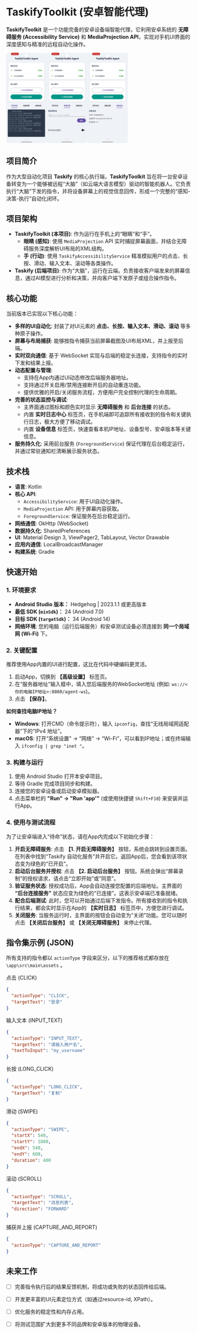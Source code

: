 # TaskifyToolkit (安卓智能代理)

**TaskifyToolkit** 是一个功能完备的安卓设备端智能代理，它利用安卓系统的 **无障碍服务 (Accessibility Service)** 和 **MediaProjection API**，实现对手机UI界面的深度感知与精准的远程自动化操作。

<img src="./images/log_center.png" alt="image-20250725161724698" style="zoom: 24%;" /><img src="./images/settings_page.png" alt="image-20250725161940432" style="zoom:24%;" /><img src="./images/info_page.png" alt="image-20250725162036325" style="zoom:24%;" />



## 项目简介

作为大型自动化项目 **Taskify** 的核心执行端，**TaskifyToolkit** 旨在将一台安卓设备转变为一个能够被远程“大脑”（如云端大语言模型）驱动的智能机器人。它负责执行“大脑”下发的指令，并将设备屏幕上的视觉信息回传，形成一个完整的“感知-决策-执行”自动化闭环。



## 项目架构

- **TaskifyToolkit (本项目)**: 作为运行在手机上的“眼睛”和“手”。
  - **眼睛 (感知)**: 使用 `MediaProjection` API 实时捕捉屏幕画面，并结合无障碍服务深度解析UI布局的XML结构。
  - **手 (行动)**: 使用 `TaskifyAccessibilityService` 精准模拟用户的点击、长按、滑动、输入文本、滚动等各类操作。
- **Taskify (后端项目)**: 作为“大脑”，运行在云端。负责接收客户端发来的屏幕信息，通过AI模型进行分析和决策，并向客户端下发原子或组合操作指令。



## 核心功能

当前版本已实现以下核心功能：

- **多样的UI自动化**: 封装了对UI元素的 **点击、长按、输入文本、滑动、滚动** 等多种原子操作。
- **屏幕与布局捕获**: 能够按指令捕获当前屏幕截图及UI布局XML，并上报至后端。
- **实时双向通信**: 基于 WebSocket 实现与后端的稳定长连接，支持指令的实时下发和结果上报。
- **动态配置与管理**:
  - 支持在App内通过UI动态修改后端服务器地址。
  - 支持通过开关启用/禁用连接断开后的自动重连功能。
  - 提供优雅的开启/关闭服务流程，方便用户完全控制代理的生命周期。
- **完善的状态监控与调试**:
  - 主界面通过图标和颜色实时显示 **无障碍服务** 和 **后台连接** 的状态。
  - 内置 **实时日志中心** 标签页，在手机端即可追踪所有接收到的指令和关键执行日志，极大方便了移动调试。
  - 内置 **设备信息** 标签页，快速查看本机IP地址、设备型号、安卓版本等关键信息。
- **服务持久化**: 采用前台服务 (`ForegroundService`) 保证代理在后台稳定运行，并通过常驻通知栏清晰展示服务状态。



## 技术栈

- **语言**: Kotlin
- **核心 API**:
  - `AccessibilityService`: 用于UI自动化操作。
  - `MediaProjection` API: 用于屏幕内容获取。
  - `ForegroundService`: 保证服务在后台稳定运行。
- **网络通信**: OkHttp (WebSocket)
- **数据持久化**: SharedPreferences
- **UI**: Material Design 3, ViewPager2, TabLayout, Vector Drawable
- **应用内通信**: LocalBroadcastManager
- **构建系统**: Gradle



## 快速开始

### 1. 环境要求

- **Android Studio 版本：** Hedgehog | 2023.1.1 或更高版本
- **最低 SDK (`minSdk`)：** 24 (Android 7.0)
- **目标 SDK (`targetSdk`)：** 34 (Android 14)
- **网络环境**: 您的电脑（运行后端服务）和安卓测试设备必须连接到 **同一个局域网 (Wi-Fi)** 下。



### 2. 关键配置

推荐使用App内置的UI进行配置，这比在代码中硬编码更灵活。

1. 启动App，切换到 **【高级设置】** 标签页。
2. 在“服务器地址”输入框中，填入您后端服务的WebSocket地址 (例如: `ws://<你的电脑IP地址>:8080/agent-ws`)。
3. 点击 **【保存】**。

**如何查找电脑IP地址？**

* **Windows**: 打开CMD（命令提示符），输入 `ipconfig`，查找“无线局域网适配器”下的“IPv4 地址”。
* **macOS**: 打开“系统设置” -> “网络” -> “Wi-Fi”，可以看到IP地址；或在终端输入 `ifconfig | grep "inet "`。



### 3. 构建与运行

1. 使用 Android Studio 打开本安卓项目。
2. 等待 Gradle 完成项目同步和构建。
3. 连接您的安卓设备或启动安卓模拟器。
4. 点击菜单栏的 **"Run" -> "Run 'app'"** (或使用快捷键 `Shift+F10`) 来安装并运行App。



### 4. 使用与测试流程

为了让安卓端进入“待命”状态，请在App内完成以下初始化步骤：

1. **开启无障碍服务**: 点击 **【1. 开启无障碍服务】** 按钮，系统会跳转到设置页面。在列表中找到“Taskify 自动化服务”并开启它。返回App后，您会看到该项状态变为绿色的“已开启”。
2. **启动后台服务并授权**: 点击 **【2. 启动后台服务】** 按钮。系统会弹出“屏幕录制”的授权请求，请点击“立即开始”或“同意”。
3. **验证服务状态**: 授权成功后，App会自动连接您配置的后端地址。主界面的 **“后台连接服务”** 状态应变为绿色的“已连接”。这表示安卓端已准备就绪。
4. **配合后端测试**: 此时，您可以开始通过后端下发指令。所有接收到的指令和执行结果，都会实时显示在App的 **【实时日志】** 标签页中，方便您进行调试。
5. **关闭服务**: 当服务运行时，主界面的按钮会自动变为“关闭”功能。您可以随时点击 **【关闭后台服务】** 或 **【关闭无障碍服务】** 来停止代理。



## 指令集示例 (JSON)

所有支持的指令都以 `actionType` 字段来区分，以下的推荐格式都存放在 `\app\src\main\assets` 。

点击 (CLICK)

```json
{
  "actionType": "CLICK",
  "targetText": "登录"
}
```

输入文本 (INPUT_TEXT)

```json
{
  "actionType": "INPUT_TEXT",
  "targetText": "请输入用户名",
  "textToInput": "my_username"
}
```

长按 (LONG_CLICK)

```json
{
  "actionType": "LONG_CLICK",
  "targetText": "复制"
}
```

滑动 (SWIPE)

```json
{
  "actionType": "SWIPE",
  "startX": 540,
  "startY": 1800,
  "endX": 540,
  "endY": 600,
  "duration": 400
}
```

滚动 (SCROLL)

```json
{
  "actionType": "SCROLL",
  "targetText": "消息列表",
  "direction": "FORWARD"
}
```

捕获并上报 (CAPTURE_AND_REPORT)

```json
{
  "actionType": "CAPTURE_AND_REPORT"
}
```



## 未来工作

- [ ] 完善指令执行后的结果反馈机制，将成功或失败的状态回传给后端。

- [ ] 开发更丰富的UI元素定位方式（如通过resource-id, XPath）。

- [ ] 优化服务的稳定性和内存占用。

- [ ] 将测试范围扩大到更多不同品牌和安卓版本的物理设备。